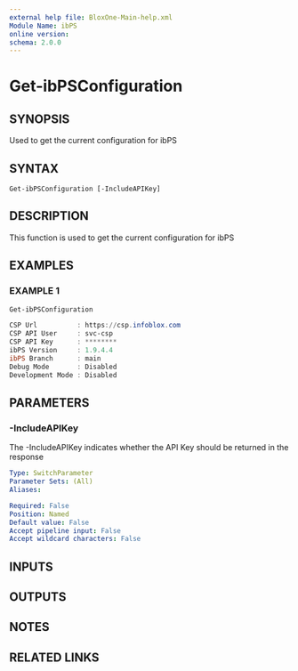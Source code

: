 ```yaml
---
external help file: BloxOne-Main-help.xml
Module Name: ibPS
online version:
schema: 2.0.0
---
```


# Get-ibPSConfiguration

## SYNOPSIS
Used to get the current configuration for ibPS

## SYNTAX

```
Get-ibPSConfiguration [-IncludeAPIKey]
```

## DESCRIPTION
This function is used to get the current configuration for ibPS

## EXAMPLES

### EXAMPLE 1
```powershell
Get-ibPSConfiguration

CSP Url          : https://csp.infoblox.com
CSP API User     : svc-csp
CSP API Key      : ********
ibPS Version     : 1.9.4.4
ibPS Branch      : main
Debug Mode       : Disabled
Development Mode : Disabled
```

## PARAMETERS

### -IncludeAPIKey
The -IncludeAPIKey indicates whether the API Key should be returned in the response

```yaml
Type: SwitchParameter
Parameter Sets: (All)
Aliases:

Required: False
Position: Named
Default value: False
Accept pipeline input: False
Accept wildcard characters: False
```

## INPUTS

## OUTPUTS

## NOTES

## RELATED LINKS

